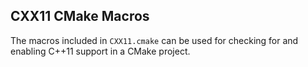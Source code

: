 ## CXX11 CMake Macros

The macros included in `CXX11.cmake` can be used for checking for and enabling C++11 support in a CMake project.

